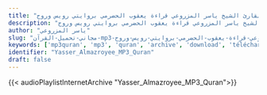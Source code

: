 ```yaml
---
title: "المصحف المرتل للقارئ الشيخ ياسر المزروعي قراءة يعقوب الحضرمي بروايتي رويس وروح"
description: "المصحف المرتل للقارئ الشيخ ياسر المزروعي قراءة يعقوب الحضرمي بروايتي رويس وروح"
author: "ياسر المزروعي"
slug: "مجاني-تحميل-القرآن-mp3-المصحف-المرتل-للقارئ-الشيخ-ياسر-المزروعي-قراءة-يعقوب-الحضرمي-بروايتي-رويس-وروح"
keywords: ['mp3quran', 'mp3', 'quran', 'archive', 'download', 'télécharger', 'coran', 'islam', 'Yasser', 'Almazroyee', 'yassir', 'al-mazroyee', 'almazroii', 'almazro3i', 'al-mazroii', 'al-mazro3i', 'ياسر', 'المزروعي', 'قراءة', 'يعقوب', 'الحضرمي', 'بروايتي', 'رويس', 'وروح', 'قرآن', 'مصحف', 'مرتل', 'مجود', 'القرآن', 'الكريم', 'المصحف', 'المرتل', 'المجود', 'إسلام', 'تحميل']
identifier: "Yasser_Almazroyee_MP3_Quran"
draft: false
---
```


{{< audioPlaylistInternetArchive "Yasser_Almazroyee_MP3_Quran">}}
